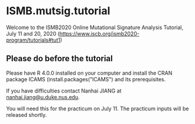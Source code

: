# ISMB.mutsig.tutorial

Welcome to the ISMB2020 Online Mutational Signature Analysis Tutorial, July 11 and 20, 2020 (https://www.iscb.org/ismb2020-program/tutorials#tut1)

## Please do before the tutorial

Please have R 4.0.0 installed on your computer and install the CRAN package ICAMS (install.packages("ICAMS") and its prerequisites.

If you have difficulties contact Nanhai JIANG at nanhai.jiang@u.duke.nus.edu.

You will need this for the practicum on July 11. The practicum inputs will be released shortly. 



